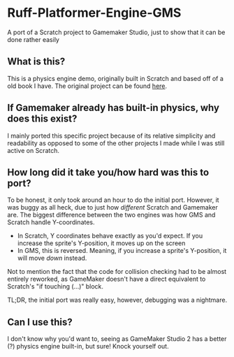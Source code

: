 # Ruff-Platformer-Engine-GMS
A port of a Scratch project to Gamemaker Studio, just to show that it can be done rather easily

## What is this?

This is a physics engine demo, originally built in Scratch and based off of a old book I have. The original project can be found [here](https://scratch.mit.edu/projects/114215238).

## If Gamemaker already has built-in physics, why does this exist?

I mainly ported this specific project because of its relative simplicity and readability as opposed to some of the other projects I made while I was still active on Scratch.

## How long did it take you/how hard was this to port?

To be honest, it only took around an hour to do the initial port. However, it was buggy as all heck, due to just how _different_ Scratch and Gamemaker are. The biggest difference between the two engines was how GMS and Scratch handle Y-coordinates.
- In Scratch, Y coordinates behave exactly as you'd expect. If you increase the sprite's Y-position, it moves up on the screen
- In GMS, this is reversed. Meaning, if you increase a sprite's Y-position, it will move _down_ instead.

Not to mention the fact that the code for collision checking had to be almost entirely reworked, as GameMaker doesn't have a direct equivalent to Scratch's "if touching (...)" block. 

TL;DR, the initial port was really easy, however, debugging was a nightmare.

## Can I use this?

I don't know why you'd want to, seeing as GameMaker Studio 2 has a better (?) physics engine built-in, but sure! Knock yourself out.
